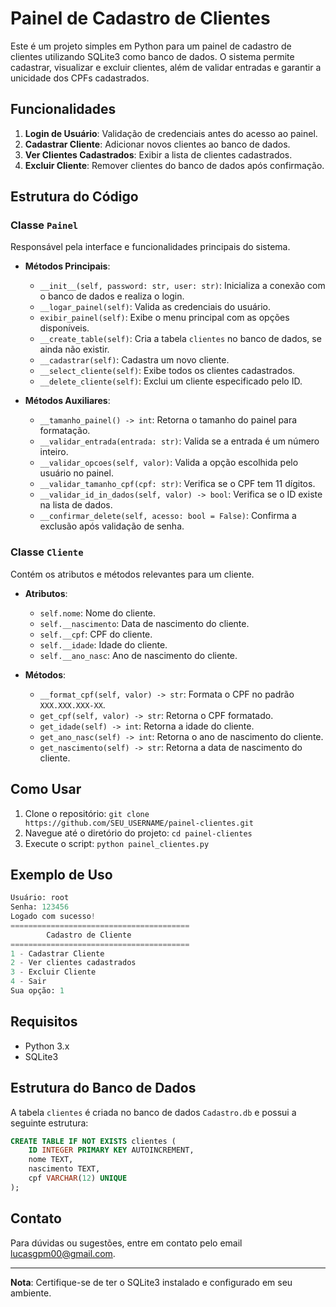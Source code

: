 # Painel de Cadastro de Clientes

Este é um projeto simples em Python para um painel de cadastro de clientes utilizando SQLite3 como banco de dados. O sistema permite cadastrar, visualizar e excluir clientes, além de validar entradas e garantir a unicidade dos CPFs cadastrados.

## Funcionalidades

1. **Login de Usuário**: Validação de credenciais antes do acesso ao painel.
2. **Cadastrar Cliente**: Adicionar novos clientes ao banco de dados.
3. **Ver Clientes Cadastrados**: Exibir a lista de clientes cadastrados.
4. **Excluir Cliente**: Remover clientes do banco de dados após confirmação.

## Estrutura do Código

### Classe `Painel`

Responsável pela interface e funcionalidades principais do sistema. 

- **Métodos Principais**:
  - `__init__(self, password: str, user: str)`: Inicializa a conexão com o banco de dados e realiza o login.
  - `__logar_painel(self)`: Valida as credenciais do usuário.
  - `exibir_painel(self)`: Exibe o menu principal com as opções disponíveis.
  - `__create_table(self)`: Cria a tabela `clientes` no banco de dados, se ainda não existir.
  - `__cadastrar(self)`: Cadastra um novo cliente.
  - `__select_cliente(self)`: Exibe todos os clientes cadastrados.
  - `__delete_cliente(self)`: Exclui um cliente especificado pelo ID.

- **Métodos Auxiliares**:
  - `__tamanho_painel() -> int`: Retorna o tamanho do painel para formatação.
  - `__validar_entrada(entrada: str)`: Valida se a entrada é um número inteiro.
  - `__validar_opcoes(self, valor)`: Valida a opção escolhida pelo usuário no painel.
  - `__validar_tamanho_cpf(cpf: str)`: Verifica se o CPF tem 11 dígitos.
  - `__validar_id_in_dados(self, valor) -> bool`: Verifica se o ID existe na lista de dados.
  - `__confirmar_delete(self, acesso: bool = False)`: Confirma a exclusão após validação de senha.

### Classe `Cliente`

Contém os atributos e métodos relevantes para um cliente.

- **Atributos**:
  - `self.nome`: Nome do cliente.
  - `self.__nascimento`: Data de nascimento do cliente.
  - `self.__cpf`: CPF do cliente.
  - `self.__idade`: Idade do cliente.
  - `self.__ano_nasc`: Ano de nascimento do cliente.

- **Métodos**:
  - `__format_cpf(self, valor) -> str`: Formata o CPF no padrão `XXX.XXX.XXX-XX`.
  - `get_cpf(self, valor) -> str`: Retorna o CPF formatado.
  - `get_idade(self) -> int`: Retorna a idade do cliente.
  - `get_ano_nasc(self) -> int`: Retorna o ano de nascimento do cliente.
  - `get_nascimento(self) -> str`: Retorna a data de nascimento do cliente.

## Como Usar

1. Clone o repositório: `git clone https://github.com/SEU_USERNAME/painel-clientes.git`
2. Navegue até o diretório do projeto: `cd painel-clientes`
3. Execute o script: `python painel_clientes.py`

## Exemplo de Uso

```python
Usuário: root
Senha: 123456
Logado com sucesso!
========================================
        Cadastro de Cliente             
========================================
1 - Cadastrar Cliente
2 - Ver clientes cadastrados
3 - Excluir Cliente
4 - Sair
Sua opção: 1
```

## Requisitos

- Python 3.x
- SQLite3

## Estrutura do Banco de Dados

A tabela `clientes` é criada no banco de dados `Cadastro.db` e possui a seguinte estrutura:

```sql
CREATE TABLE IF NOT EXISTS clientes (
    ID INTEGER PRIMARY KEY AUTOINCREMENT,
    nome TEXT,
    nascimento TEXT,
    cpf VARCHAR(12) UNIQUE
);
```

## Contato

Para dúvidas ou sugestões, entre em contato pelo email [lucasgpm00@gmail.com](lucasgpm00@gmail.com).

---

**Nota**: Certifique-se de ter o SQLite3 instalado e configurado em seu ambiente.
